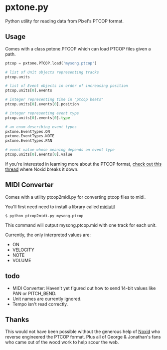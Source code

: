 pxtone.py
=========

Python utility for reading data from Pixel's PTCOP format.

Usage
-----

Comes with a class pxtone.PTCOP which can load PTCOP files given a path.

```python
ptcop = pxtone.PTCOP.load('mysong.ptcop')

# list of Unit objects representing tracks
ptcop.units 

# list of Event objects in order of increasing position
ptcop.units[0].events

# integer representing time in "ptcop beats"
ptcop.units[0].events[0].position

# integer representing event type
ptcop.units[0].events[0].type

# an enum describing event types
pxtone.EventTypes.ON
pxtone.EventTypes.NOTE
pxtone.EventTypes.PAN

# event value whose meaning depends on event type
ptcop.units[0].events[0].value
```

If you're interested in learning more about the PTCOP format, [check out this thread](http://www.cavestory.org/forums/index.php?/topic/5369-reading-ptcop-data-or-converting-to-midi-gj-say-hi/) where Noxid breaks it down.

MIDI Converter
--------------

Comes with a utility ptcop2midi.py for converting ptcop files to midi.

You'll first need need to install a library called [midiutil](http://code.google.com/p/midiutil/)

```shell
$ python ptcop2midi.py mysong.ptcop
```

This command will output mysong.ptcop.mid with one track for each unit. 

Currently, the only interpreted values are:

- ON
- VELOCITY
- NOTE
- VOLUME

todo
----

- MIDI Converter: Haven't yet figured out how to send 14-bit values like PAN or PITCH_BEND. 
- Unit names are currently ignored.
- Tempo isn't read correctly.

Thanks
------

This would not have been possible without the generous help of [Noxid](http://noxid.ca/) who reverse engineered the PTCOP format. Plus all of George & Jonathan's fans who came out of the wood work to help scour the web.

